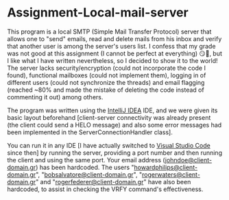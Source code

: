 # Assignment-Local-mail-server

This program is a local SMTP (Simple Mail Transfer Protocol) server that allows one to "send" emails, read and delete mails from his inbox and verify that another user is among the server's users list. I confess that my grade was not good at this assignment (I cannot be perfect at everything) 😏🙂, but I like what I have written nevertheless, so I decided to show it to the world! The server lacks security/encryption (could not incorporate the code I found), functional mailboxes (could not implement them), logging in of different users (could not synchronize the threads) and email flagging (reached ~80% and made the mistake of deleting the code instead of commenting it out) among others.

The program was written using the [IntelliJ IDEA](https://www.jetbrains.com/idea/promo/) IDE, and we were given its basic layout beforehand \[client-server connectivity was already present (the client could send a HELO message) and also some error messages had been implemented in the ServerConnectionHandler class].

You can run it in any IDE \[I have actually switched to [Visual Studio Code](https://code.visualstudio.com/) since then] by running the server, providing a port number and then running the client and using the same port. Your email address (johndoe@client-domain.gr) has been hardcoded. The users "howardphilips@client-domain.gr", "bobsalvatore@client-domain.gr", "rogerwaters@client-domain.gr" and "rogerfederer@client-domain.gr" have also been hardcoded, to assist in checking the VRFY command's effectiveness.
